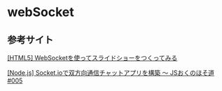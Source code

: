 webSocket
======================

参考サイト
------
[[HTML5] WebSocketを使ってスライドショーをつくってみる](http://dev.classmethod.jp/references/websocket-slideshow/ "")

[[Node.js] Socket.ioで双方向通信チャットアプリを構築 〜 JSおくのほそ道 #005](http://qiita.com/setzz/items/66b309a6c3c20d910218 "")
